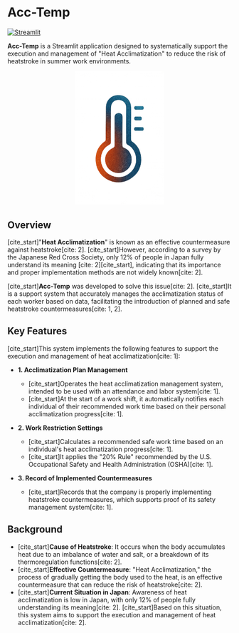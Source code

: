 # Acc-Temp

[![Streamlit](https://static.streamlit.io/badges/streamlit_badge_black_white.svg)](https://streamlit.io/)

**Acc-Temp** is a Streamlit application designed to systematically support the execution and management of "Heat Acclimatization" to reduce the risk of heatstroke in summer work environments.

<p align="center">
  <img src="./images/our_logo.svg" width="200" alt="Acc-Temp App Screenshot">
</p>

## Overview

[cite_start]"**Heat Acclimatization**" is known as an effective countermeasure against heatstroke[cite: 2]. [cite_start]However, according to a survey by the Japanese Red Cross Society, only 12% of people in Japan fully understand its meaning [cite: 2][cite_start], indicating that its importance and proper implementation methods are not widely known[cite: 2].

[cite_start]**Acc-Temp** was developed to solve this issue[cite: 2]. [cite_start]It is a support system that accurately manages the acclimatization status of each worker based on data, facilitating the introduction of planned and safe heatstroke countermeasures[cite: 1, 2].

## Key Features

[cite_start]This system implements the following features to support the execution and management of heat acclimatization[cite: 1]:

-   **1. Acclimatization Plan Management**
    -   [cite_start]Operates the heat acclimatization management system, intended to be used with an attendance and labor system[cite: 1].
    -   [cite_start]At the start of a work shift, it automatically notifies each individual of their recommended work time based on their personal acclimatization progress[cite: 1].

-   **2. Work Restriction Settings**
    -   [cite_start]Calculates a recommended safe work time based on an individual's heat acclimatization progress[cite: 1].
    -   [cite_start]It applies the "20% Rule" recommended by the U.S. Occupational Safety and Health Administration (OSHA)[cite: 1].

-   **3. Record of Implemented Countermeasures**
    -   [cite_start]Records that the company is properly implementing heatstroke countermeasures, which supports proof of its safety management system[cite: 1].

## Background

-   [cite_start]**Cause of Heatstroke**: It occurs when the body accumulates heat due to an imbalance of water and salt, or a breakdown of its thermoregulation functions[cite: 2].
-   [cite_start]**Effective Countermeasure**: "Heat Acclimatization," the process of gradually getting the body used to the heat, is an effective countermeasure that can reduce the risk of heatstroke[cite: 2].
-   [cite_start]**Current Situation in Japan**: Awareness of heat acclimatization is low in Japan, with only 12% of people fully understanding its meaning[cite: 2]. [cite_start]Based on this situation, this system aims to support the execution and management of heat acclimatization[cite: 2].
